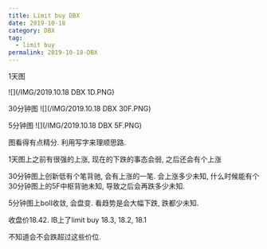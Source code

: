 ```yaml
---
title: Limit buy DBX
date: 2019-10-18
category: DBX
tag:
  - limit buy
permalink: 2019-10-18-DBX
---
```

1天图

![](/IMG/2019.10.18 DBX 1D.PNG)

30分钟图
![](/IMG/2019.10.18 DBX 30F.PNG)

5分钟图
![](/IMG/2019.10.18 DBX 5F.PNG)

图看得有点精分. 利用写字来理顺思路.

1天图上之前有很强的上涨, 现在的下跌的事态会弱, 之后还会有个上涨

30分钟图上创新低有个笔背驰, 会有上涨的一笔. 会上涨多少未知, 什么时候能有个30分钟图上的5F中枢背驰未知, 导致之后会再跌多少未知.

5分钟图上boll收敛, 会盘变. 看趋势是会大幅下跌, 跌都少未知.

收盘价18.42. IB上了limit buy 18.3, 18.2, 18.1

不知道会不会跌超过这些价位.
